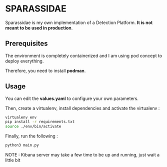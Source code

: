 # SPARASSIDAE

Sparassidae is my own implementation of a Detection Platform. **It is not meant to be used in production**.

## Prerequisites

The environment is completely containerized and I am using pod concept to deploy everything.

Therefore, you need to install **podman**.

## Usage

You can edit the **values.yaml** to configure your own parameters.

Then, create a virtualenv, install dependencies and activate the virtualenv :

```bash
virtualenv env
pip install -r requirements.txt
source ./env/bin/activate
```

Finally, run the following :

```bash
python3 main.py
```

NOTE : Kibana server may take a few time to be up and running, just wait a little bit

